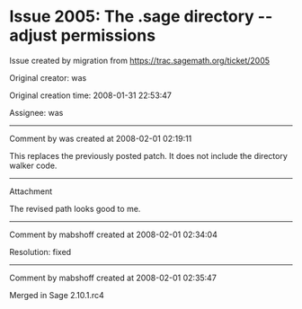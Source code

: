 # Issue 2005: The .sage directory -- adjust permissions

Issue created by migration from https://trac.sagemath.org/ticket/2005

Original creator: was

Original creation time: 2008-01-31 22:53:47

Assignee: was




---

Comment by was created at 2008-02-01 02:19:11

This replaces the previously posted patch.  It does not include the directory walker code.


---

Attachment

The revised path looks good to me.


---

Comment by mabshoff created at 2008-02-01 02:34:04

Resolution: fixed


---

Comment by mabshoff created at 2008-02-01 02:35:47

Merged in Sage 2.10.1.rc4
